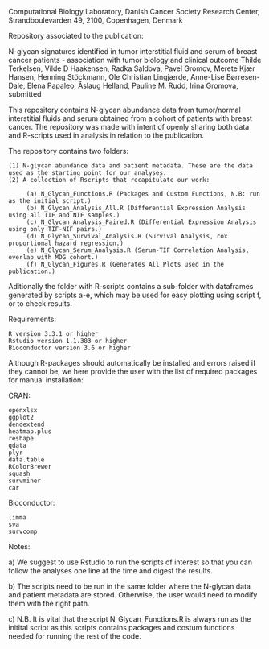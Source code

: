 Computational Biology Laboratory, Danish Cancer Society Research Center, Strandboulevarden 49, 2100, Copenhagen, Denmark

Repository associated to the publication:

N-glycan signatures identified in tumor interstitial fluid and serum of breast cancer patients - association with tumor biology and clinical outcome
Thilde Terkelsen, Vilde D Haakensen, Radka Saldova, Pavel Gromov, Merete Kjær Hansen, Henning Stöckmann, Ole Christian Lingjærde, Anne-Lise Børresen-Dale, Elena Papaleo, Åslaug Helland, Pauline M. Rudd, Irina Gromova, submitted


This repository contains N-glycan abundance data from tumor/normal interstitial fluids and serum obtained from a cohort of patients with breast cancer. The repository was made with intent of openly sharing both data and R-scripts used in analysis in relation to the publication.

The repository contains two folders:

    (1) N-glycan abundance data and patient metadata. These are the data used as the starting point for our analyses.
    (2) A collection of Rscripts that recapitulate our work:
                                    
         (a) N_Glycan_Functions.R (Packages and Custom Functions, N.B: run as the initial script.)
         (b) N_Glycan_Analysis_All.R (Differential Expression Analysis using all TIF and NIF samples.)
         (c) N_Glycan_Analysis_Paired.R (Differential Expression Analysis using only TIF-NIF pairs.)
         (d) N_Glycan_Survival_Analysis.R (Survival Analysis, cox proportional hazard regression.)
         (e) N_Glycan_Serum_Analysis.R (Serum-TIF Correlation Analysis, overlap with MDG cohort.)
         (f) N_Glycan_Figures.R (Generates All Plots used in the publication.)
                                    
Aditionally the folder with R-scripts contains a sub-folder with dataframes generated by scripts a-e, which may be used for easy plotting using script f, or to check results.

Requirements:
                                   
    R version 3.3.1 or higher
    Rstudio version 1.1.383 or higher        
    Bioconductor version 3.6 or higher	

Although R-packages should automatically be installed and errors raised if they cannot be, we here provide the user with the list of required packages for manual installation:

CRAN:

    openxlsx
    ggplot2
    dendextend
    heatmap.plus
    reshape
    gdata
    plyr
    data.table
    RColorBrewer
    squash
    survminer
    car
    
Bioconductor:

    limma
    sva
    survcomp               

Notes:

a) We suggest to use Rstudio to run the scripts of interest so that you can follow the analyses one line at the time and digest the results.

b) The scripts need to be run in the same folder where the N-glycan data and patient metadata are stored. Otherwise, the user would need to modify them with the right path.

c) N.B.  It is vital that the script N_Glycan_Functions.R is always run as the initital script as this scripts contains packages and costum functions needed for running the rest of the code.

